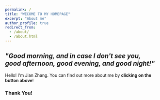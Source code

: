 ```yaml
---
permalink: /
title: "WECOME TO MY HOMEPAGE"
excerpt: "About me"
author_profile: true
redirect_from:
  - /about/
  - /about.html
---
```






## *"Good morning, and in case I don't see you, good afternoon, good evening, and good night!"* ##               


Hello! I'm Jian Zhang. You can find out more about me by **clicking on the button above**!            

### Thank You! ###
